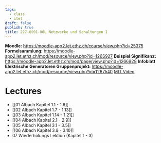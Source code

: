 ```yaml
---
tags:
  - class
  - itet
draft: false
publish: true
title: 227-0001-00L Netzwerke und Schaltungen I
---
```

**Moodle:**  https://moodle-app2.let.ethz.ch/course/view.php?id=25375  
**Formelsammlung:** https://moodle-app2.let.ethz.ch/mod/resource/view.php?id=1266927
**Beispiel Signifikanz:** https://moodle-app2.let.ethz.ch/mod/page/view.php?id=1266928
**Infoblatt Elektrische Generatoren Gruppenprojekt:** https://moodle-app2.let.ethz.ch/mod/resource/view.php?id=1287540
[MIT Video](https://www.youtube.com/watch?v=AfQxyVuLeCs&list=PL9F74AFA03AA06A11&index=1)
# Lectures
- [[01 Albach Kapitel 1.1 - 1.6]]
- [[02 Albach Kapitel 1.7 - 1.13]]
- [[03 Albach Kapitel 1.14 - 1.21]]
- [[04 Albach Kapitel 2.1 - 2.9]]
- [[05 Albach Kapitel 3.1 - 3.5]]
- [[06 Albach Kapitel 3.6 - 3.10]]
- 07 Wiederholungs Lektion (Kapitel 1 - 3)
